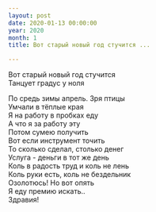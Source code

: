 ```yaml
---
layout: post
date: 2020-01-13 00:00:00
year: 2020
month: 1
title: Вот старый новый год стучится ...

---
```

Вот старый новый год стучится <br/>
Танцует градус  у ноля<br/>
<!--more-->
По средь зимы апрель. Зря птицы<br/>
Умчали в тёплые края<br/>
Я на работу в пробках еду<br/>
А что я за работу эту <br/>
Потом сумею получить <br/>
Вот если инструмент точить<br/>
То сколько сделал, столько денег<br/>
Услуга - деньги в тот же день<br/>
Коль в радость труд и коль не лень <br/>
Коль руки есть, коль не бездельник <br/>
Озолотюсь! Но вот опять<br/>
Я еду премию искать.. <br/>
Здравия!<br/>